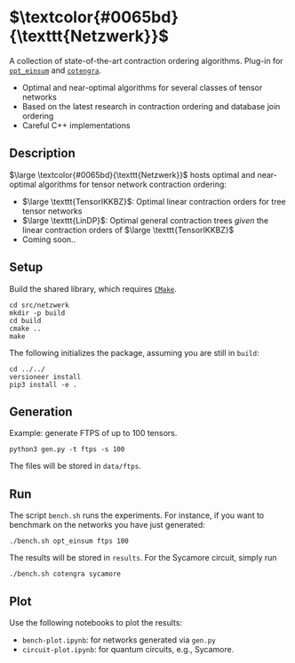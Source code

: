 # $\textcolor{#0065bd}{\texttt{Netzwerk}}$

A collection of state-of-the-art contraction ordering algorithms. Plug-in for [`opt_einsum`](https://github.com/dgasmith/opt_einsum) and [`cotengra`](https://github.com/jcmgray/cotengra).
- Optimal and near-optimal algorithms for several classes of tensor networks
- Based on the latest research in contraction ordering and database join ordering
- Careful C++ implementations

## Description

$\large \textcolor{#0065bd}{\texttt{Netzwerk}}$ hosts optimal and near-optimal algorithms for tensor network contraction ordering:

* $\large \texttt{TensorIKKBZ}$: Optimal linear contraction orders for tree tensor networks
* $\large \texttt{LinDP}$: Optimal general contraction trees _given_ the linear contraction orders of $\large \texttt{TensorIKKBZ}$
* Coming soon..

## Setup

Build the shared library, which requires [`CMake`](https://cmake.org).

```
cd src/netzwerk
mkdir -p build
cd build
cmake ..
make
```

The following initializes the package, assuming you are still in `build`:

```
cd ../../
versioneer install
pip3 install -e .
```

## Generation

Example: generate FTPS of up to 100 tensors.

```
python3 gen.py -t ftps -s 100
```

The files will be stored in `data/ftps`.

## Run

The script `bench.sh` runs the experiments. For instance, if you want to benchmark on the networks you have just generated:

```
./bench.sh opt_einsum ftps 100
```

The results will be stored in `results`. For the Sycamore circuit, simply run

```
./bench.sh cotengra sycamore
```

## Plot

Use the following notebooks to plot the results:
* `bench-plot.ipynb`: for networks generated via `gen.py`
* `circuit-plot.ipynb`: for quantum circuits, e.g., Sycamore. 
